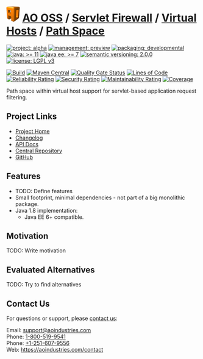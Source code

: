 # [<img src="ao-logo.png" alt="AO Logo" width="35" height="40">](https://github.com/ao-apps) [AO OSS](https://github.com/ao-apps/ao-oss) / [Servlet Firewall](https://github.com/ao-apps/ao-servlet-firewall) / [Virtual Hosts](https://github.com/ao-apps/ao-servlet-firewall-virtual-hosts) / [Path Space](https://github.com/ao-apps/ao-servlet-firewall-virtual-hosts-path-space)

[![project: alpha](https://oss.aoapps.com/ao-badges/project-alpha.svg)](https://aoindustries.com/life-cycle#project-alpha)
[![management: preview](https://oss.aoapps.com/ao-badges/management-preview.svg)](https://aoindustries.com/life-cycle#management-preview)
[![packaging: developmental](https://oss.aoapps.com/ao-badges/packaging-developmental.svg)](https://aoindustries.com/life-cycle#packaging-developmental)  
[![java: &gt;= 11](https://oss.aoapps.com/ao-badges/java-11.svg)](https://docs.oracle.com/en/java/javase/11/)
[![java ee: &gt;= 7](https://oss.aoapps.com/ao-badges/javaee-7.svg)](https://docs.oracle.com/javaee/7/)
[![semantic versioning: 2.0.0](https://oss.aoapps.com/ao-badges/semver-2.0.0.svg)](https://semver.org/spec/v2.0.0.html)
[![license: LGPL v3](https://oss.aoapps.com/ao-badges/license-lgpl-3.0.svg)](https://www.gnu.org/licenses/lgpl-3.0)

[![Build](https://github.com/ao-apps/ao-servlet-firewall-virtual-hosts-path-space/workflows/Build/badge.svg?branch=master)](https://github.com/ao-apps/ao-servlet-firewall-virtual-hosts-path-space/actions?query=workflow%3ABuild)
[![Maven Central](https://maven-badges.herokuapp.com/maven-central/com.aoapps/ao-servlet-firewall-virtual-hosts-path-space/badge.svg)](https://maven-badges.herokuapp.com/maven-central/com.aoapps/ao-servlet-firewall-virtual-hosts-path-space)
[![Quality Gate Status](https://sonarcloud.io/api/project_badges/measure?branch=master&project=com.aoapps%3Aao-servlet-firewall-virtual-hosts-path-space&metric=alert_status)](https://sonarcloud.io/dashboard?branch=master&id=com.aoapps%3Aao-servlet-firewall-virtual-hosts-path-space)
[![Lines of Code](https://sonarcloud.io/api/project_badges/measure?branch=master&project=com.aoapps%3Aao-servlet-firewall-virtual-hosts-path-space&metric=ncloc)](https://sonarcloud.io/component_measures?branch=master&id=com.aoapps%3Aao-servlet-firewall-virtual-hosts-path-space&metric=ncloc)  
[![Reliability Rating](https://sonarcloud.io/api/project_badges/measure?branch=master&project=com.aoapps%3Aao-servlet-firewall-virtual-hosts-path-space&metric=reliability_rating)](https://sonarcloud.io/component_measures?branch=master&id=com.aoapps%3Aao-servlet-firewall-virtual-hosts-path-space&metric=Reliability)
[![Security Rating](https://sonarcloud.io/api/project_badges/measure?branch=master&project=com.aoapps%3Aao-servlet-firewall-virtual-hosts-path-space&metric=security_rating)](https://sonarcloud.io/component_measures?branch=master&id=com.aoapps%3Aao-servlet-firewall-virtual-hosts-path-space&metric=Security)
[![Maintainability Rating](https://sonarcloud.io/api/project_badges/measure?branch=master&project=com.aoapps%3Aao-servlet-firewall-virtual-hosts-path-space&metric=sqale_rating)](https://sonarcloud.io/component_measures?branch=master&id=com.aoapps%3Aao-servlet-firewall-virtual-hosts-path-space&metric=Maintainability)
[![Coverage](https://sonarcloud.io/api/project_badges/measure?branch=master&project=com.aoapps%3Aao-servlet-firewall-virtual-hosts-path-space&metric=coverage)](https://sonarcloud.io/component_measures?branch=master&id=com.aoapps%3Aao-servlet-firewall-virtual-hosts-path-space&metric=Coverage)

Path space within virtual host support for servlet-based application request filtering.

## Project Links
* [Project Home](https://oss.aoapps.com/servlet-firewall/virtual-hosts/path-space/)
* [Changelog](https://oss.aoapps.com/servlet-firewall/virtual-hosts/path-space/changelog)
* [API Docs](https://oss.aoapps.com/servlet-firewall/virtual-hosts/path-space/apidocs/)
* [Central Repository](https://central.sonatype.com/artifact/com.aoapps/ao-servlet-firewall-virtual-hosts-path-space)
* [GitHub](https://github.com/ao-apps/ao-servlet-firewall-virtual-hosts-path-space)

## Features
* TODO: Define features
* Small footprint, minimal dependencies - not part of a big monolithic package.
* Java 1.8 implementation:
    * Java EE 6+ compatible.

## Motivation
TODO: Write motivation

## Evaluated Alternatives
TODO: Try to find alternatives

## Contact Us
For questions or support, please [contact us](https://aoindustries.com/contact):

Email: [support@aoindustries.com](mailto:support@aoindustries.com)  
Phone: [1-800-519-9541](tel:1-800-519-9541)  
Phone: [+1-251-607-9556](tel:+1-251-607-9556)  
Web: https://aoindustries.com/contact
